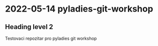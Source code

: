 # 2022-05-14 pyladies-git-workshop

<h2> Heading level 2</h2>

Testovaci repozitar pro pyladies git workshop
